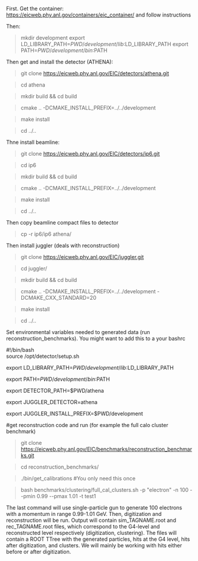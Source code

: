 First. Get the container: https://eicweb.phy.anl.gov/containers/eic_container/
and follow instructions

Then: 

> mkdir development
> export LD_LIBRARY_PATH=$PWD/development/lib:$LD_LIBRARY_PATH
> export PATH=$PWD/development/bin:$PATH

Then get and install the detector (ATHENA):

> git clone https://eicweb.phy.anl.gov/EIC/detectors/athena.git

> cd athena


> mkdir build && cd build


> cmake .. -DCMAKE_INSTALL_PREFIX=../../development


> make install


> cd ../..

Thne install beamline: 

> git clone https://eicweb.phy.anl.gov/EIC/detectors/ip6.git


> cd ip6


> mkdir build && cd build


> cmake .. -DCMAKE_INSTALL_PREFIX=../../development


> make install


> cd ../..

Then copy beamline compact files to detector
> cp -r ip6/ip6 athena/

Then install juggler (deals with reconstruction)

> git clone https://eicweb.phy.anl.gov/EIC/juggler.git


> cd juggler/


> mkdir build && cd build


> cmake .. -DCMAKE_INSTALL_PREFIX=../../development -DCMAKE_CXX_STANDARD=20


> make install


> cd ../..

Set environmental variables needed to generated data (run reconstruction_benchmarks). You might want to add this to a your bashrc
 
#!/bin/bash                                                                     
source /opt/detector/setup.sh

export LD_LIBRARY_PATH=$PWD/development/lib:$LD_LIBRARY_PATH

export PATH=$PWD/development/bin:$PATH

export DETECTOR_PATH=$PWD/athena

export JUGGLER_DETECTOR=athena

export JUGGLER_INSTALL_PREFIX=$PWD/development



#get reconstruction code and run (for example the full calo cluster benchmark)
> git clone https://eicweb.phy.anl.gov/EIC/benchmarks/reconstruction_benchmarks.git


> cd reconstruction_benchmarks/


> ./bin/get_calibrations                                      #You only need this once


> bash benchmarks/clustering/full_cal_clusters.sh -p "electron" -n 100 --pmin 0.99 --pmax 1.01 -t test1

The last command will use single-particle gun to generate 100 electrons with a momentum in range 0.99-1.01 GeV. 
Then, digitization and reconstruction will be run. 
Output will contain sim_TAGNAME.root and rec_TAGNAME.root files, which correspond to the G4-level and reconstructed level respectively (digitization, clustering). 
The files will contain a ROOT TTree with the generated particles, hits at the G4 level, hits after digitization, and clusters. 
We will mainly be working with hits either before or after digitization.

